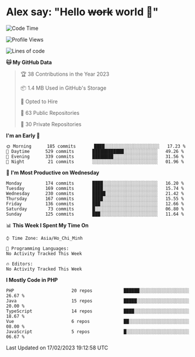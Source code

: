 # Alex say: "Hello ~~work~~ world 🐾"

<!--START_SECTION:waka-->
![Code Time](http://img.shields.io/badge/Code%20Time-839%20hrs%205%20mins-blue)

![Profile Views](http://img.shields.io/badge/Profile%20Views-0-blue)

![Lines of code](https://img.shields.io/badge/From%20Hello%20World%20I%27ve%20Written-6%20Million%20lines%20of%20code-blue)

**🐱 My GitHub Data** 

> 🏆 38 Contributions in the Year 2023
 > 
> 📦 1.4 MB Used in GitHub's Storage 
 > 
> 💼 Opted to Hire
 > 
> 📜 63 Public Repositories 
 > 
> 🔑 30 Private Repositories  
 > 
**I'm an Early 🐤** 

```text
🌞 Morning      185 commits       ████░░░░░░░░░░░░░░░░░░░░░   17.23 % 
🌆 Daytime      529 commits       ████████████░░░░░░░░░░░░░   49.26 % 
🌃 Evening      339 commits       ████████░░░░░░░░░░░░░░░░░   31.56 % 
🌙 Night         21 commits       ░░░░░░░░░░░░░░░░░░░░░░░░░   01.96 % 

```
📅 **I'm Most Productive on Wednesday** 

```text
Monday         174 commits       ████░░░░░░░░░░░░░░░░░░░░░   16.20 % 
Tuesday        169 commits       ████░░░░░░░░░░░░░░░░░░░░░   15.74 % 
Wednesday      230 commits       █████░░░░░░░░░░░░░░░░░░░░   21.42 % 
Thursday       167 commits       ████░░░░░░░░░░░░░░░░░░░░░   15.55 % 
Friday         136 commits       ███░░░░░░░░░░░░░░░░░░░░░░   12.66 % 
Saturday        73 commits       █░░░░░░░░░░░░░░░░░░░░░░░░   06.80 % 
Sunday         125 commits       ███░░░░░░░░░░░░░░░░░░░░░░   11.64 % 

```


📊 **This Week I Spent My Time On** 

```text
⌚︎ Time Zone: Asia/Ho_Chi_Minh

💬 Programming Languages: 
No Activity Tracked This Week

🔥 Editors: 
No Activity Tracked This Week

```

**I Mostly Code in PHP** 

```text
PHP                      20 repos            ██████░░░░░░░░░░░░░░░░░░░   26.67 % 
Java                     15 repos            █████░░░░░░░░░░░░░░░░░░░░   20.00 % 
TypeScript               14 repos            ████░░░░░░░░░░░░░░░░░░░░░   18.67 % 
Vue                      6 repos             ██░░░░░░░░░░░░░░░░░░░░░░░   08.00 % 
JavaScript               5 repos             █░░░░░░░░░░░░░░░░░░░░░░░░   06.67 % 

```



 Last Updated on 17/02/2023 19:12:58 UTC
<!--END_SECTION:waka-->
